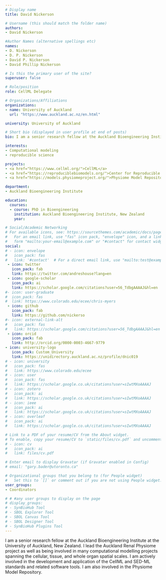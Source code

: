 ```yaml
---
# Display name
title: David Nickerson

# Username (this should match the folder name)
authors:
- David Nickerson

#Author Names (alternative spellings etc)
names:
- D. Nickerson
- D. P. Nickerson
- David P. Nickerson
- David Phillip Nickerson

# Is this the primary user of the site?
superuser: false

# Role/position
role: CellML Delegate

# Organizations/Affiliations
organizations:
- name: University of Auckland
  url: "https://www.auckland.ac.nz/en.html"

university: University of Auckland

# Short bio (displayed in user profile at end of posts)
bio: I am a senior research fellow at the Auckland Bioengineering Institute at the University of Auckland, New Zealand. I lead the Auckland Renal Physiome project as well as being involved in many computational modelling projects spanning the cellular, tissue, and whole organ spatial scales. I am  actively involved in the development and application of the CellML and SED-ML standards and related software tools. I am also involved in the Physiome Model Repository.

interests:
- Computational modeling
- reproducible science

projects:
- <a href="https://www.cellml.org/">CellML</a>
- <a href="https://reproduciblebiomodels.org/">Center for Reproducible Biomedical Modeling</a>
- <a href="https://models.physiomeproject.org/">Physiome Model Repository</a>

department:
- Auckland Bioengineering Institute

education:
  courses:
  - course: PhD in Bioengineering
    institution: Auckland Bioengineering Institute, New Zealand
    year:

# Social/Academic Networking
# For available icons, see: https://sourcethemes.com/academic/docs/page-builder/#icons
#   For an email link, use "fas" icon pack, "envelope" icon, and a link in the
#   form "mailto:your-email@example.com" or "#contact" for contact widget.
social:
# - icon: envelope
#   icon_pack: fas
#   link: '#contact'  # For a direct email link, use "mailto:test@example.org".
 - icon: twitter
   icon_pack: fab
   link: https://twitter.com/andreshouse?lang=en
 - icon: google-scholar
   icon_pack: ai
   link: https://scholar.google.com/citations?user=56_TdbgAAAAJ&hl=en
#- icon: user-graduate
#  icon_pack: fas
#  link: https://www.colorado.edu/ecee/chris-myers
 - icon: github
   icon_pack: fab
   link: https://github.com/nickerso
#- icon: external-link-alt
#   icon_pack: fas
#   link: https://scholar.google.com/citations?user=56_TdbgAAAAJ&hl=en
 - icon: orcid
   icon_pack: fab
   link: http://orcid.org/0000-0003-4667-9779
- icon: university-logo
   icon_pack: Custom_University
   link: https://unidirectory.auckland.ac.nz/profile/dnic019
# - icon: university
#   icon_pack: fas
#   link: https://www.colorado.edu/ecee
# - icon: user
#   icon_pack: fas
#   link: https://scholar.google.co.uk/citations?user=sIwtMXoAAAAJ
# - icon: zotero
#   icon_pack: ai
#   link: https://scholar.google.co.uk/citations?user=sIwtMXoAAAAJ
# - icon: ieee
#   icon_pack: ai
#   link: https://scholar.google.co.uk/citations?user=sIwtMXoAAAAJ
# - icon: overleaf
#   icon_pack: ai
#   link: https://scholar.google.co.uk/citations?user=sIwtMXoAAAAJ

# Link to a PDF of your resume/CV from the About widget.
# To enable, copy your resume/CV to `static/files/cv.pdf` and uncomment the lines below.
# - icon: cv
#   icon_pack: ai
#   link: files/cv.pdf

# Enter email to display Gravatar (if Gravatar enabled in Config)
# email: "gary.bader@utoronto.ca"

# Organizational groups that you belong to (for People widget)
#   Set this to `[]` or comment out if you are not using People widget.
user_groups:
- Coordinators

# # #any user groups to display on the page
# display_groups:
# - SynBioHub Tool
# - SBOL Explorer Tool
# - SBOL Canvas Tool
# - SBOL Designer Tool
# - SynBioHub Plugins Tool
---
```


I am a senior research fellow at the Auckland Bioengineering Institute at the University of Auckland, New Zealand. I lead the Auckland Renal Physiome project as well as being involved in many computational modelling projects spanning the cellular, tissue, and whole organ spatial scales. I am  actively involved in the development and application of the CellML and SED-ML standards and related software tools. I am also involved in the Physiome Model Repository.
